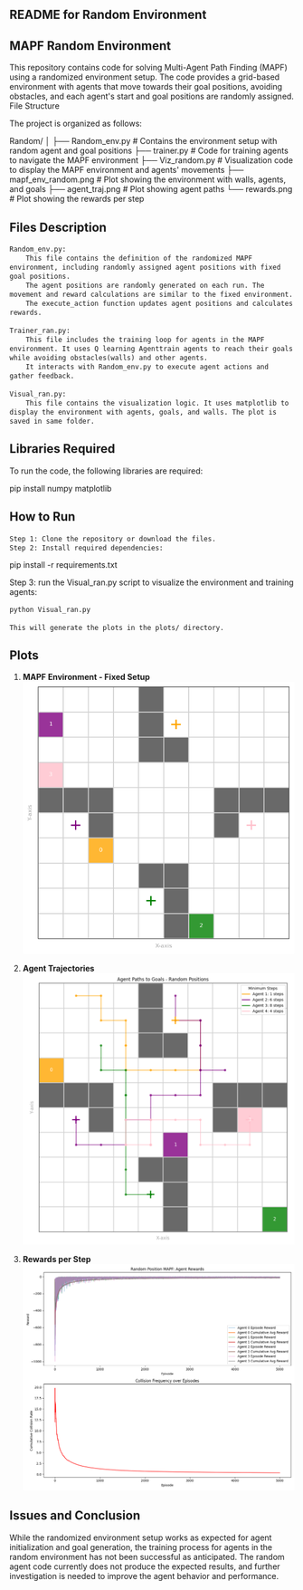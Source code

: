 ## README for Random Environment
## MAPF Random Environment

This repository contains code for solving Multi-Agent Path Finding (MAPF) using a randomized environment setup. The code provides a grid-based environment with agents that move towards their goal positions, avoiding obstacles, and each agent's start and goal positions are randomly assigned.
File Structure

The project is organized as follows:

Random/
│
├── Random_env.py        # Contains the environment setup with random agent and goal positions
├── trainer.py           # Code for training agents to navigate the MAPF environment
├── Viz_random.py        # Visualization code to display the MAPF environment and agents' movements
├── mapf_env_random.png  # Plot showing the environment with walls, agents, and goals
├── agent_traj.png      # Plot showing agent paths
└── rewards.png         # Plot showing the rewards per step

## Files Description

    Random_env.py:
        This file contains the definition of the randomized MAPF environment, including randomly assigned agent positions with fixed goal positions.
        The agent positions are randomly generated on each run. The movement and reward calculations are similar to the fixed environment.
        The execute_action function updates agent positions and calculates rewards.

    Trainer_ran.py:
        This file includes the training loop for agents in the MAPF environment. It uses Q learning Agenttrain agents to reach their goals while avoiding obstacles(walls) and other agents.
        It interacts with Random_env.py to execute agent actions and gather feedback.

    Visual_ran.py:
        This file contains the visualization logic. It uses matplotlib to display the environment with agents, goals, and walls. The plot is saved in same folder.

## Libraries Required

To run the code, the following libraries are required:

pip install numpy matplotlib

## How to Run

    Step 1: Clone the repository or download the files.
    Step 2: Install required dependencies:

pip install -r requirements.txt


Step 3: run the Visual_ran.py script to visualize the environment and training agents:

    python Visual_ran.py

    This will generate the plots in the plots/ directory.

## Plots


1. **MAPF Environment - Fixed Setup**
   ![MAPF Fixed Environment](mapf_env_random.png)

2. **Agent Trajectories**
   ![Agent Trajectories](random_mapf_agent_paths.png)

3. **Rewards per Step**
   ![Rewards per Step](random_mapf_rewards_and_collisions.png)


## Issues and Conclusion

While the randomized environment setup works as expected for agent initialization and goal generation, the training process for agents in the random environment has not been successful as anticipated. The random agent code currently does not produce the expected results, and further investigation is needed to improve the agent behavior and performance.